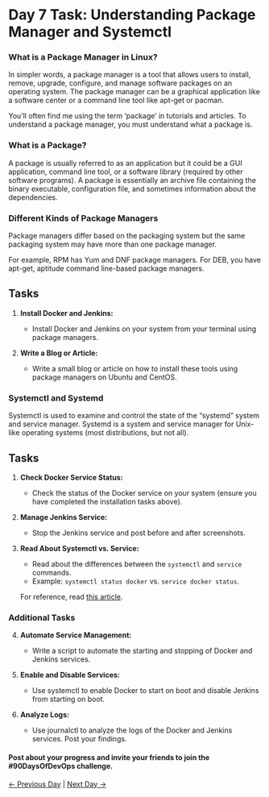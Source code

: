 # Day 7 Task: Understanding Package Manager and Systemctl

### What is a Package Manager in Linux?

In simpler words, a package manager is a tool that allows users to install, remove, upgrade, configure, and manage software packages on an operating system. The package manager can be a graphical application like a software center or a command line tool like apt-get or pacman.

You’ll often find me using the term ‘package’ in tutorials and articles. To understand a package manager, you must understand what a package is.

### What is a Package?

A package is usually referred to as an application but it could be a GUI application, command line tool, or a software library (required by other software programs). A package is essentially an archive file containing the binary executable, configuration file, and sometimes information about the dependencies.

### Different Kinds of Package Managers

Package managers differ based on the packaging system but the same packaging system may have more than one package manager.

For example, RPM has Yum and DNF package managers. For DEB, you have apt-get, aptitude command line-based package managers.

## Tasks

1. **Install Docker and Jenkins:**
   - Install Docker and Jenkins on your system from your terminal using package managers.

2. **Write a Blog or Article:**
   - Write a small blog or article on how to install these tools using package managers on Ubuntu and CentOS.

### Systemctl and Systemd

Systemctl is used to examine and control the state of the “systemd” system and service manager. Systemd is a system and service manager for Unix-like operating systems (most distributions, but not all).

## Tasks

1. **Check Docker Service Status:**
   - Check the status of the Docker service on your system (ensure you have completed the installation tasks above).

2. **Manage Jenkins Service:**
   - Stop the Jenkins service and post before and after screenshots.

3. **Read About Systemctl vs. Service:**
   - Read about the differences between the `systemctl` and `service` commands.
   - Example: `systemctl status docker` vs. `service docker status`.

   For reference, read [this article](https://www.howtogeek.com/devops/how-to-check-if-the-docker-daemon-or-a-container-is-running/#:~:text=Checking%20With%20Systemctl&text=Check%20what%27s%20displayed%20under%20%E2%80%9CActive,running%20sudo%20systemctl%20start%20docker%20).

### Additional Tasks

4. **Automate Service Management:**
   - Write a script to automate the starting and stopping of Docker and Jenkins services.

5. **Enable and Disable Services:**
   - Use systemctl to enable Docker to start on boot and disable Jenkins from starting on boot.

6. **Analyze Logs:**
   - Use journalctl to analyze the logs of the Docker and Jenkins services. Post your findings.

#### Post about your progress and invite your friends to join the #90DaysOfDevOps challenge.

[← Previous Day](../day06/README.md) | [Next Day →](../day08/README.md)
